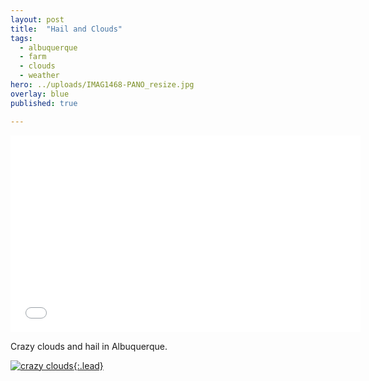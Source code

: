 ```yaml
---
layout: post
title:  "Hail and Clouds"
tags:
  - albuquerque
  - farm
  - clouds
  - weather
hero: ../uploads/IMAG1468-PANO_resize.jpg
overlay: blue
published: true

---
```


<iframe width="560" height="315" src="../uploads/VIDEO0088.mp4" frameborder="0">Hail in NM</iframe>

Crazy clouds and hail in Albuquerque.

[![crazy clouds](../uploads/IMAG1468-PANO_resize.jpg){:.lead}](../uploads/IMAG1468-PANO.jpg)




